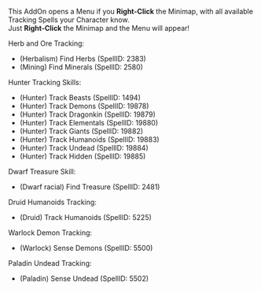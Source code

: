 This AddOn opens a Menu if you **Right-Click** the Minimap, with all available Tracking Spells your Character know.  
Just **Right-Click** the Minimap and the Menu will appear!

Herb and Ore Tracking:
+ (Herbalism) Find Herbs (SpellID: 2383)
+ (Mining) Find Minerals (SpellID: 2580)

Hunter Tracking Skills:
+ (Hunter) Track Beasts (SpellID: 1494)
+ (Hunter) Track Demons (SpellID: 19878)
+ (Hunter) Track Dragonkin (SpellID: 19879)
+ (Hunter) Track Elementals (SpellID: 19880)
+ (Hunter) Track Giants (SpellID: 19882)
+ (Hunter) Track Humanoids (SpellID: 19883)
+ (Hunter) Track Undead (SpellID: 19884)
+ (Hunter) Track Hidden (SpellID: 19885)

Dwarf Treasure Skill:
+ (Dwarf racial) Find Treasure (SpellID: 2481)

Druid Humanoids Tracking:
+ (Druid) Track Humanoids (SpellID: 5225)

Warlock Demon Tracking:
+ (Warlock) Sense Demons (SpellID: 5500)

Paladin Undead Tracking:
+ (Paladin) Sense Undead (SpellID: 5502)
